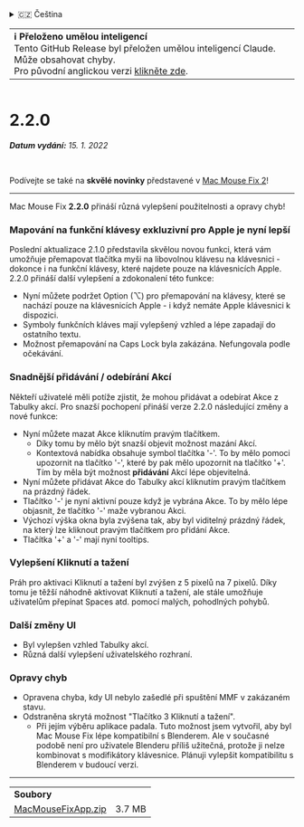 <details>
<summary>🇨🇿 Čeština</summary>

[🇬🇧 English (GitHub Release)](https://github.com/noah-nuebling/mac-mouse-fix/releases/tag/2.2.0)\
[🇦🇩 Català](https://redirect.macmousefix.com/?target=mmf-release&tag=2.2.0&locale=ca)\
[🇩🇪 Deutsch](https://redirect.macmousefix.com/?target=mmf-release&tag=2.2.0&locale=de)\
[🇪🇸 Español](https://redirect.macmousefix.com/?target=mmf-release&tag=2.2.0&locale=es)\
[🇫🇷 Français](https://redirect.macmousefix.com/?target=mmf-release&tag=2.2.0&locale=fr)\
[🇮🇩 Indonesia](https://redirect.macmousefix.com/?target=mmf-release&tag=2.2.0&locale=id)\
[🇮🇹 Italiano](https://redirect.macmousefix.com/?target=mmf-release&tag=2.2.0&locale=it)\
[🇭🇺 Magyar](https://redirect.macmousefix.com/?target=mmf-release&tag=2.2.0&locale=hu)\
[🇳🇱 Nederlands](https://redirect.macmousefix.com/?target=mmf-release&tag=2.2.0&locale=nl)\
[🇵🇱 Polski](https://redirect.macmousefix.com/?target=mmf-release&tag=2.2.0&locale=pl)\
[🇧🇷 Português (Brasil)](https://redirect.macmousefix.com/?target=mmf-release&tag=2.2.0&locale=pt-BR)\
[🇵🇹 Português (Portugal)](https://redirect.macmousefix.com/?target=mmf-release&tag=2.2.0&locale=pt-PT)\
[🇷🇴 Română](https://redirect.macmousefix.com/?target=mmf-release&tag=2.2.0&locale=ro)\
[🇸🇪 Svenska](https://redirect.macmousefix.com/?target=mmf-release&tag=2.2.0&locale=sv)\
[🇻🇳 Tiếng Việt](https://redirect.macmousefix.com/?target=mmf-release&tag=2.2.0&locale=vi)\
[🇹🇷 Türkçe](https://redirect.macmousefix.com/?target=mmf-release&tag=2.2.0&locale=tr)\
**🇨🇿 Čeština**\
[🇬🇷 Ελληνικά](https://redirect.macmousefix.com/?target=mmf-release&tag=2.2.0&locale=el)\
[🇷🇺 Русский](https://redirect.macmousefix.com/?target=mmf-release&tag=2.2.0&locale=ru)\
[🇺🇦 Українська](https://redirect.macmousefix.com/?target=mmf-release&tag=2.2.0&locale=uk)\
[🇮🇱 עברית](https://redirect.macmousefix.com/?target=mmf-release&tag=2.2.0&locale=he)\
[🇸🇦 العربية](https://redirect.macmousefix.com/?target=mmf-release&tag=2.2.0&locale=ar)\
[🇮🇳 हिन्दी](https://redirect.macmousefix.com/?target=mmf-release&tag=2.2.0&locale=hi)\
[🇹🇭 ไทย](https://redirect.macmousefix.com/?target=mmf-release&tag=2.2.0&locale=th)\
[🇨🇳 中文 (简体)](https://redirect.macmousefix.com/?target=mmf-release&tag=2.2.0&locale=zh-Hans)\
[🇨🇳 中文 (繁體)](https://redirect.macmousefix.com/?target=mmf-release&tag=2.2.0&locale=zh-Hant)\
[🇭🇰 中文（香港)](https://redirect.macmousefix.com/?target=mmf-release&tag=2.2.0&locale=zh-HK)\
[🇯🇵 日本語](https://redirect.macmousefix.com/?target=mmf-release&tag=2.2.0&locale=ja)\
[🇰🇷 한국어](https://redirect.macmousefix.com/?target=mmf-release&tag=2.2.0&locale=ko)\
[Help translate Mac Mouse Fix to different languages!](https://github.com/noah-nuebling/mac-mouse-fix/discussions/731)
</details>
<table align=><td>
<b>ℹ️ Přeloženo umělou inteligencí</b><br>
Tento GitHub Release byl přeložen umělou inteligencí Claude. Může obsahovat chyby.<br>
Pro původní anglickou verzi <a href="https://github.com/noah-nuebling/mac-mouse-fix/releases/tag/2.2.0">klikněte zde</a>.
</td></table>

<table></table>

# 2.2.0
***Datum vydání:** 15. 1. 2022*

<br>

Podívejte se také na **skvělé novinky** představené v [Mac Mouse Fix 2](https://redirect.macmousefix.com/?target=mmf-release&tag=2.0.0&locale=cs)!

---

Mac Mouse Fix **2.2.0** přináší různá vylepšení použitelnosti a opravy chyb!

### Mapování na funkční klávesy exkluzivní pro Apple je nyní lepší

Poslední aktualizace 2.1.0 představila skvělou novou funkci, která vám umožňuje přemapovat tlačítka myši na libovolnou klávesu na klávesnici - dokonce i na funkční klávesy, které najdete pouze na klávesnicích Apple. 2.2.0 přináší další vylepšení a zdokonalení této funkce:

- Nyní můžete podržet Option (⌥) pro přemapování na klávesy, které se nachází pouze na klávesnicích Apple - i když nemáte Apple klávesnici k dispozici.
- Symboly funkčních kláves mají vylepšený vzhled a lépe zapadají do ostatního textu.
- Možnost přemapování na Caps Lock byla zakázána. Nefungovala podle očekávání.

### Snadnější přidávání / odebírání Akcí

Někteří uživatelé měli potíže zjistit, že mohou přidávat a odebírat Akce z Tabulky akcí. Pro snazší pochopení přináší verze 2.2.0 následující změny a nové funkce:

- Nyní můžete mazat Akce kliknutím pravým tlačítkem.
  - Díky tomu by mělo být snazší objevit možnost mazání Akcí.
  - Kontextová nabídka obsahuje symbol tlačítka '-'. To by mělo pomoci upozornit na tlačítko '-', které by pak mělo upozornit na tlačítko '+'. Tím by měla být možnost **přidávání** Akcí lépe objevitelná.
- Nyní můžete přidávat Akce do Tabulky akcí kliknutím pravým tlačítkem na prázdný řádek.
- Tlačítko '-' je nyní aktivní pouze když je vybrána Akce. To by mělo lépe objasnit, že tlačítko '-' maže vybranou Akci.
- Výchozí výška okna byla zvýšena tak, aby byl viditelný prázdný řádek, na který lze kliknout pravým tlačítkem pro přidání Akce.
- Tlačítka '+' a '-' mají nyní tooltips.

### Vylepšení Kliknutí a tažení

Práh pro aktivaci Kliknutí a tažení byl zvýšen z 5 pixelů na 7 pixelů. Díky tomu je těžší náhodně aktivovat Kliknutí a tažení, ale stále umožňuje uživatelům přepínat Spaces atd. pomocí malých, pohodlných pohybů.

### Další změny UI

- Byl vylepšen vzhled Tabulky akcí.
- Různá další vylepšení uživatelského rozhraní.

### Opravy chyb

- Opravena chyba, kdy UI nebylo zašedlé při spuštění MMF v zakázaném stavu.
- Odstraněna skrytá možnost "Tlačítko 3 Kliknutí a tažení".
  - Při jejím výběru aplikace padala. Tuto možnost jsem vytvořil, aby byl Mac Mouse Fix lépe kompatibilní s Blenderem. Ale v současné podobě není pro uživatele Blenderu příliš užitečná, protože ji nelze kombinovat s modifikátory klávesnice. Plánuji vylepšit kompatibilitu s Blenderem v budoucí verzi.

---

<table align="start">
<tr>
    <td colspan=2>
        <b>Soubory</b>
    </td>
</tr>
<tr>
    <td><a href="https://github.com/noah-nuebling/mac-mouse-fix/releases/download/2.2.0/MacMouseFixApp.zip">MacMouseFixApp.zip</a></td>
    <td>3.7 MB</td>
</tr>
</table>